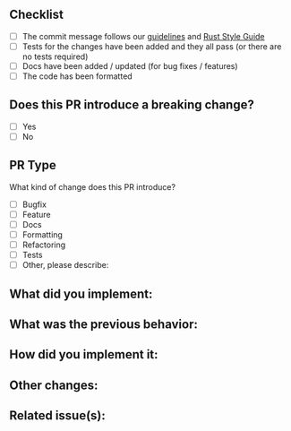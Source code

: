 ## Checklist

- [ ] The commit message follows our [guidelines](https://github.com/malezjaa/rusty-files/blob/master/CONTRIBUTING.md) and [Rust Style Guide](https://doc.rust-lang.org/1.0.0/style/README.html)
- [ ] Tests for the changes have been added and they all pass (or there are no tests required)
- [ ] Docs have been added / updated (for bug fixes / features)
- [ ] The code has been formatted

## Does this PR introduce a breaking change?

- [ ] Yes
- [ ] No

## PR Type

What kind of change does this PR introduce?

<!-- Please check the one that applies to this PR using "x". -->

- [ ] Bugfix
- [ ] Feature
- [ ] Docs
- [ ] Formatting
- [ ] Refactoring
- [ ] Tests
- [ ] Other, please describe:

## What did you implement:

<!-- Describe the feature / bug fix you've implemented. -->

## What was the previous behavior:

<!-- Describe the previous behavior. -->

## How did you implement it:

<!-- Describe the technical implementation details. -->

## Other changes:

<!-- Describe any minor or "drive-by" changes made in this PR. -->

## Related issue(s):

<!-- If this PR closes any issue(s), please reference them here. -->
